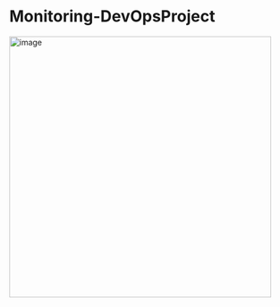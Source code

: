 # Monitoring-DevOpsProject

<img width="468" alt="image" src="https://github.com/Tim4uuuu/Monitoring-DevOpsProject/assets/157558346/139e8f20-40dc-43ec-915e-6aa897c3694d">
